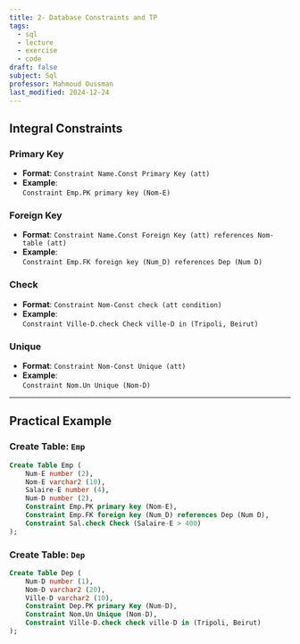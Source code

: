 ```yaml
---
title: 2- Database Constraints and TP
tags:
  - sql
  - lecture
  - exercise
  - code
draft: false
subject: Sql
professor: Mahmoud Oussman
last_modified: 2024-12-24
---
```

## Integral Constraints

### Primary Key
- **Format**: `Constraint Name.Const Primary Key (att)`
- **Example**:  
  `Constraint Emp.PK primary key (Nom-E)`

### Foreign Key
- **Format**: `Constraint Name.Const Foreign Key (att) references Nom-table (att)`
- **Example**:  
  `Constraint Emp.FK foreign key (Num_D) references Dep (Num D)`

### Check
- **Format**: `Constraint Nom-Const check (att condition)`
- **Example**:  
  `Constraint Ville-D.check Check ville-D in (Tripoli, Beirut)`

### Unique
- **Format**: `Constraint Nom-Const Unique (att)`
- **Example**:  
  `Constraint Nom.Un Unique (Nom-D)`

---

## Practical Example

### Create Table: `Emp`
```sql
Create Table Emp ( 
    Num-E number (2),
    Nom-E varchar2 (10),
    Salaire-E number (4),
    Num-D number (2),
    Constraint Emp.PK primary key (Nom-E),
    Constraint Emp.FK foreign key (Num_D) references Dep (Num D),
    Constraint Sal.check Check (Salaire-E > 400)
);
````

### Create Table: `Dep`

```sql
Create Table Dep (
    Num-D number (1),
    Nom-D varchar2 (20),
    Ville-D varchar2 (10),
    Constraint Dep.PK primary Key (Num-D),
    Constraint Nom.Un Unique (Nom-D),
    Constraint Ville-D.check check ville-D in (Tripoli, Beirut)
);
```
